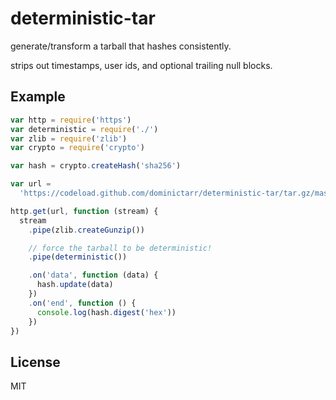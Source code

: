 # deterministic-tar

generate/transform a tarball that hashes consistently.

strips out timestamps, user ids, and optional trailing null blocks.

## Example

``` js
var http = require('https')
var deterministic = require('./')
var zlib = require('zlib')
var crypto = require('crypto')

var hash = crypto.createHash('sha256')

var url = 
  'https://codeload.github.com/dominictarr/deterministic-tar/tar.gz/master'

http.get(url, function (stream) {
  stream
    .pipe(zlib.createGunzip())

    // force the tarball to be deterministic!
    .pipe(deterministic())

    .on('data', function (data) {
      hash.update(data)
    })
    .on('end', function () {
      console.log(hash.digest('hex'))
    })
})
```

## License

MIT
